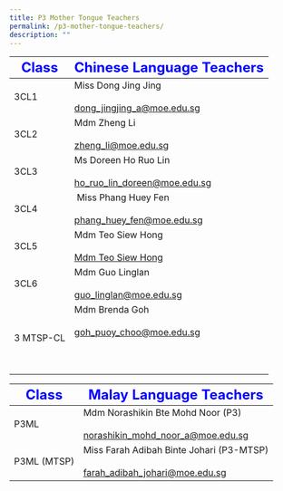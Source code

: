 ```yaml
---
title: P3 Mother Tongue Teachers
permalink: /p3-mother-tongue-teachers/
description: ""
---
```

|     <strong style="color: blue; font-size: 24px;">Class</strong>|<strong style="color: blue; font-size: 24px;">Chinese Language Teachers</strong>|
| -------------------------------- | ---------------------------------------------------- |
| 3CL1  | Miss Dong Jing Jing <br><br><a href="mailto:dong_jingjing_a@moe.edu.sg">dong_jingjing_a@moe.edu.sg </a>|
| 3CL2 | Mdm Zheng Li<br><br><a href="mailto:zheng_li@moe.edu.sg">zheng_li@moe.edu.sg</a>|
| 3CL3| Ms Doreen Ho Ruo Lin <br><br><a href="mailto:ho_ruo_lin_doreen@moe.edu.sg">ho_ruo_lin_doreen@moe.edu.sg</a>|
|3CL4 |&nbsp;Miss Phang Huey Fen<br><br><a href="mailto:phang_huey_fen@moe.edu.sg">phang_huey_fen@moe.edu.sg</a>|
| 3CL5 | Mdm Teo Siew Hong <br><br><a href="mailto:Mdm Teo Siew Hong">Mdm Teo Siew Hong  </a>|
| 3CL6| Mdm Guo Linglan  <br><br><a href="mailto:guo_linglan@moe.edu.sg">guo_linglan@moe.edu.sg </a>|
| 3 MTSP-CL | Mdm Brenda Goh<br><br><a href="mailto:goh_puoy_choo@moe.edu.sg">goh_puoy_choo@moe.edu.sg </a><br><br><br><br>|


|     <strong style="color: blue; font-size: 24px;">Class</strong>|<strong style="color: blue; font-size: 24px;">Malay Language Teachers</strong>|
| -------------------------------- | ---------------------------------------------------- |
| P3ML | Mdm Norashikin Bte Mohd Noor  (P3)<br><br><a href="mailto:norashikin_mohd_noor_a@moe.edu.sg">norashikin_mohd_noor_a@moe.edu.sg </a>|
| P3ML (MTSP) | Miss Farah Adibah Binte Johari (P3-MTSP) <br><br><a href="mailto:farah_adibah_johari@moe.edu.sg">farah_adibah_johari@moe.edu.sg</a>|